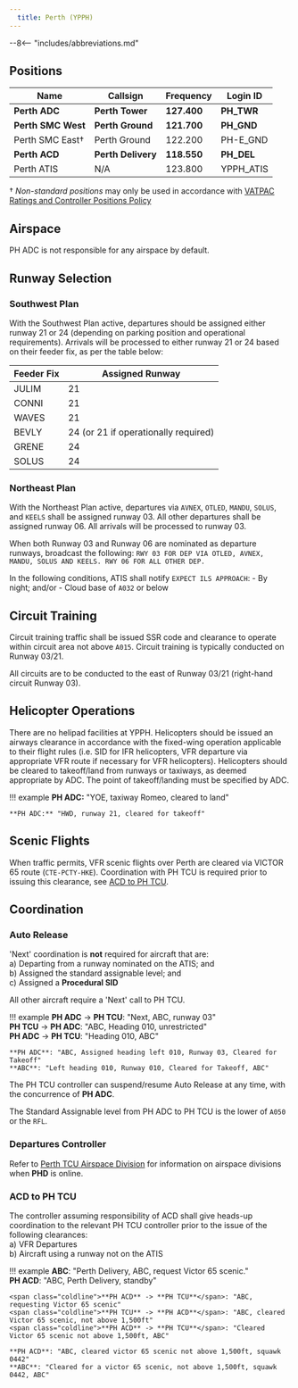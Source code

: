 ```yaml
---
  title: Perth (YPPH)
---
```


--8<-- "includes/abbreviations.md"

## Positions
| Name | Callsign | Frequency | Login ID |
| ---- | -------- | --------- | -------- |
| **Perth ADC** | **Perth Tower** | **127.400** | **PH_TWR** |
| **Perth SMC West** | **Perth Ground** | **121.700** | **PH_GND** |
| Perth SMC East† | Perth Ground | 122.200 | PH-E_GND |
| **Perth ACD** | **Perth Delivery** | **118.550** | **PH_DEL** |
| Perth ATIS | N/A | 123.800 | YPPH_ATIS |

† *Non-standard positions* may only be used in accordance with [VATPAC Ratings and Controller Positions Policy](https://vatpac.org/publications/policies)

## Airspace
PH ADC is not responsible for any airspace by default.

## Runway Selection

### Southwest Plan
With the Southwest Plan active, departures should be assigned either runway 21 or 24 (depending on parking position and operational requirements). Arrivals will be processed to either runway 21 or 24 based on their feeder fix, as per the table below:

| Feeder Fix | Assigned Runway |
| --- | --- |
| JULIM | 21 |
| CONNI | 21 |
| WAVES | 21 |
| BEVLY | 24 (or 21 if operationally required) |
| GRENE | 24 |
| SOLUS | 24 |

### Northeast Plan
With the Northeast Plan active, departures via `AVNEX`, `OTLED`, `MANDU`, `SOLUS`, and `KEELS` shall be assigned runway 03. All other departures shall be assigned runway 06. All arrivals will be processed to runway 03.

When both Runway 03 and Runway 06 are nominated as departure runways, broadcast the following: `RWY 03 FOR DEP VIA OTLED, AVNEX, MANDU, SOLUS AND KEELS. RWY 06 FOR ALL OTHER DEP.`

In the following conditions, ATIS shall notify `EXPECT ILS APPROACH`:
    - By night; and/or
    - Cloud base of `A032` or below

## Circuit Training
Circuit training traffic shall be issued SSR code and clearance to operate within circuit area not above `A015`. Circuit training is typically conducted on Runway 03/21.

All circuits are to be conducted to the east of Runway 03/21 (right-hand circuit Runway 03).

## Helicopter Operations
There are no helipad facilities at YPPH. Helicopters should be issued an airways clearance in accordance with the fixed-wing operation applicable to their flight rules (i.e. SID for IFR helicopters, VFR departure via appropriate VFR route if necessary for VFR helicopters). Helicopters should be cleared to takeoff/land from runways or taxiways, as deemed appropriate by ADC. The point of takeoff/landing must be specified by ADC.

!!! example
    **PH ADC:** "YOE, taxiway Romeo, cleared to land"  

    **PH ADC:** "HWD, runway 21, cleared for takeoff"

## Scenic Flights
When traffic permits, VFR scenic flights over Perth are cleared via VICTOR 65 route (`CTE-PCTY-HKE`). Coordination with PH TCU is required prior to issuing this clearance, see [ACD to PH TCU](#acd-to-ph-tcu).

## Coordination
### Auto Release
'Next' coordination is **not** required for aircraft that are:   
    a) Departing from a runway nominated on the ATIS; and  
    b) Assigned the standard assignable level; and  
    c) Assigned a **Procedural SID**

All other aircraft require a 'Next' call to PH TCU.

!!! example
    <span class="hotline">**PH ADC** -> **PH TCU**</span>: "Next, ABC, runway 03"  
    <span class="hotline">**PH TCU** -> **PH ADC**</span>: "ABC, Heading 010, unrestricted"  
    <span class="hotline">**PH ADC** -> **PH TCU**</span>: "Heading 010, ABC"  

    **PH ADC**: "ABC, Assigned heading left 010, Runway 03, Cleared for Takeoff"  
    **ABC**: "Left heading 010, Runway 010, Cleared for Takeoff, ABC"

The PH TCU controller can suspend/resume Auto Release at any time, with the concurrence of **PH ADC**.

The Standard Assignable level from PH ADC to PH TCU is the lower of `A050` or the `RFL`.

### Departures Controller
Refer to [Perth TCU Airspace Division](../../terminal/perth/#airspace-division) for information on airspace divisions when **PHD** is online.

### ACD to PH TCU
The controller assuming responsibility of ACD shall give heads-up coordination to the relevant PH TCU controller prior to the issue of the following clearances:  
a) VFR Departures  
b) Aircraft using a runway not on the ATIS

!!! example
    **ABC**: "Perth Delivery, ABC, request Victor 65 scenic."  
    **PH ACD**: "ABC, Perth Delivery, standby"  

    <span class="coldline">**PH ACD** -> **PH TCU**</span>: "ABC, requesting Victor 65 scenic"  
    <span class="coldline">**PH TCU** -> **PH ACD**</span>: "ABC, cleared Victor 65 scenic, not above 1,500ft"  
    <span class="coldline">**PH ACD** -> **PH TCU**</span>: "Cleared Victor 65 scenic not above 1,500ft, ABC"   
     
    **PH ACD**: "ABC, cleared victor 65 scenic not above 1,500ft, squawk 0442"  
    **ABC**: "Cleared for a victor 65 scenic, not above 1,500ft, squawk 0442, ABC"  